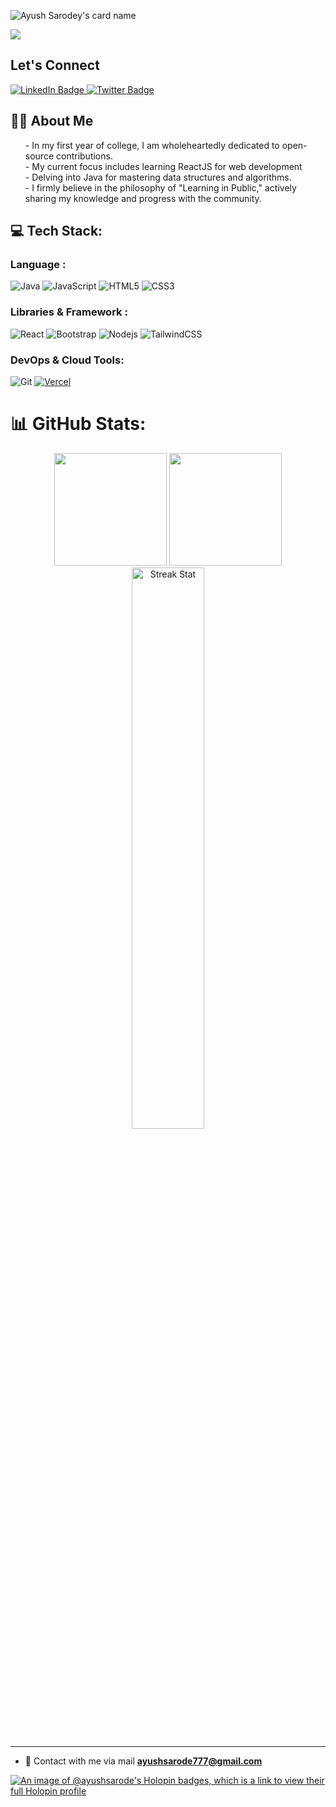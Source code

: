 ![Ayush Sarodey's card name](https://cardivo.vercel.app/api?name=Ayush%20Sarodey&description=Hey%20there%20%F0%9F%91%8B,%20I%27m%20an%20open%20source%20enthusiast%20and%20%20passionate%20web%20dev&image=https://avatars.githubusercontent.com/u/33148052?v=4&backgroundColor=%23ecf0f1&instagram=ayush_sarode07&linkedin=Ayush%20Sarodey&github=ayushsarode&twitter=AyushSarode07&pattern=leaf&colorPattern=%23eaeaea)

[![](https://visitcount.itsvg.in/api?id=AyushSarode&icon=0&color=0)](https://visitcount.itsvg.in)

## Let's Connect
<div id="badges">
  <a href="https://www.linkedin.com/in/ayush-sarodey-24a807272/">
    <img src="https://img.shields.io/badge/LinkedIn-blue?style=for-the-badge&logo=linkedin&logoColor=white" alt="LinkedIn Badge"/>
  </a>
  <a href="https://twitter.com/AyushSarode07">
    <img src="https://img.shields.io/badge/Twitter-blue?style=for-the-badge&logo=twitter&logoColor=white" alt="Twitter Badge"/>
  </a> <br>

</div>



## 👨‍💻 About Me
<ul>
- In my first year of college, I am wholeheartedly dedicated to open-source contributions. <br>
- My current focus includes learning ReactJS for web development <br>
- Delving into Java for mastering data structures and algorithms. <br>
- I firmly believe in the philosophy of "Learning in Public," actively sharing my knowledge and progress with the community. 
</ul>




## 💻 Tech Stack:


### Language :
![Java](https://img.shields.io/badge/-java-E34A86?style=flat-square&logo=openjdk)
![JavaScript](https://img.shields.io/badge/-JavaScript-black?style=flat-square&logo=javascript)
![HTML5](https://img.shields.io/badge/-HTML5-E34F26?style=flat-square&logo=html5&logoColor=white)
![CSS3](https://img.shields.io/badge/-CSS3-1572B6?style=flat-square&logo=css3)

### Libraries & Framework :
![React](https://img.shields.io/badge/-React-black?style=flat-square&logo=react)
![Bootstrap](https://img.shields.io/badge/-Bootstrap-563D7C?style=flat-square&logo=bootstrap)
![Nodejs](https://img.shields.io/badge/-Nodejs-black?style=flat-square&logo=Node.js)
![TailwindCSS](https://img.shields.io/badge/-TailwindCSS-black?style=flat-square&logo=TailwindCSS)


### DevOps & Cloud Tools:
![Git](https://img.shields.io/badge/-Git-black?style=flat-square&logo=git)
<a href="#"><img alt="Vercel" src="https://img.shields.io/badge/Vercel%20-%23000000.svg?logo=vercel&logoColor=white"></a>


# 📊 GitHub Stats:

<p align="center"> <img height="180em" src="https://github-readme-stats.vercel.app/api?username=ayushsarode&amp;show_icons=true&amp;theme=algolia&amp;include_all_commits=true&amp;count_private=true" style="max-width:100%;">
<img style="margin-left=20px;" height="180em" src="https://github-readme-stats.vercel.app/api/top-langs/?username=ayushsarode&amp;theme=algolia" style="max-width:100%;"> <br> 
<img width="48%" src="https://github-readme-streak-stats.herokuapp.com/?user=ayushsarode&theme=algolia" alt="Streak Stat"/>
</p>

<!-- ### ✍️ Random Dev Quote
![](https://quotes-github-readme.vercel.app/api?type=horizontal&theme=tokyonight)  -->

---
- 📩 Contact with me via mail **ayushsarode777@gmail.com**

[![An image of @ayushsarode's Holopin badges, which is a link to view their full Holopin profile](https://holopin.me/ayushsarode)](https://holopin.io/@ayushsarode)



